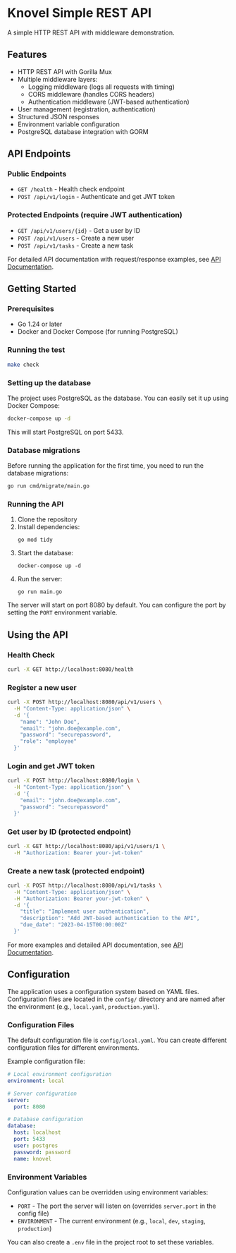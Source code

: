 # Knovel Simple REST API

A simple HTTP REST API with middleware demonstration.

## Features

- HTTP REST API with Gorilla Mux
- Multiple middleware layers:
    - Logging middleware (logs all requests with timing)
    - CORS middleware (handles CORS headers)
    - Authentication middleware (JWT-based authentication)
- User management (registration, authentication)
- Structured JSON responses
- Environment variable configuration
- PostgreSQL database integration with GORM

## API Endpoints

### Public Endpoints

- `GET /health` - Health check endpoint
- `POST /api/v1/login` - Authenticate and get JWT token

### Protected Endpoints (require JWT authentication)

- `GET /api/v1/users/{id}` - Get a user by ID
- `POST /api/v1/users` - Create a new user
- `POST /api/v1/tasks` - Create a new task

For detailed API documentation with request/response examples,
see [API Documentation](docs/user_service.md).

## Getting Started

### Prerequisites

- Go 1.24 or later
- Docker and Docker Compose (for running PostgreSQL)

### Running the test

```bash
make check
```

### Setting up the database

The project uses PostgreSQL as the database. You can easily set it up using Docker Compose:

```bash
docker-compose up -d
```

This will start PostgreSQL on port 5433.

### Database migrations

Before running the application for the first time, you need to run the database migrations:

```bash
go run cmd/migrate/main.go
```

### Running the API

1. Clone the repository
2. Install dependencies:
   ```
   go mod tidy
   ```
3. Start the database:
   ```
   docker-compose up -d
   ```
4. Run the server:
   ```
   go run main.go
   ```

The server will start on port 8080 by default. You can configure the port by setting the `PORT` environment variable.

## Using the API

### Health Check

```bash
curl -X GET http://localhost:8080/health
```

### Register a new user

```bash
curl -X POST http://localhost:8080/api/v1/users \
  -H "Content-Type: application/json" \
  -d '{
    "name": "John Doe",
    "email": "john.doe@example.com",
    "password": "securepassword",
    "role": "employee"
  }'
```

### Login and get JWT token

```bash
curl -X POST http://localhost:8080/login \
  -H "Content-Type: application/json" \
  -d '{
    "email": "john.doe@example.com",
    "password": "securepassword"
  }'
```

### Get user by ID (protected endpoint)

```bash
curl -X GET http://localhost:8080/api/v1/users/1 \
  -H "Authorization: Bearer your-jwt-token"
```

### Create a new task (protected endpoint)

```bash
curl -X POST http://localhost:8080/api/v1/tasks \
  -H "Content-Type: application/json" \
  -H "Authorization: Bearer your-jwt-token" \
  -d '{
    "title": "Implement user authentication",
    "description": "Add JWT-based authentication to the API",
    "due_date": "2023-04-15T00:00:00Z"
  }'
```

For more examples and detailed API documentation, see [API Documentation](docs/user_service.md).

## Configuration

The application uses a configuration system based on YAML files. Configuration files are located in the `config/`
directory and are named after the environment (e.g., `local.yaml`, `production.yaml`).

### Configuration Files

The default configuration file is `config/local.yaml`. You can create different configuration files for different
environments.

Example configuration file:

```yaml
# Local environment configuration
environment: local

# Server configuration
server:
  port: 8080

# Database configuration
database:
  host: localhost
  port: 5433
  user: postgres
  password: password
  name: knovel
```

### Environment Variables

Configuration values can be overridden using environment variables:

- `PORT` - The port the server will listen on (overrides `server.port` in the config file)
- `ENVIRONMENT` - The current environment (e.g., `local`, `dev`, `staging`, `production`)

You can also create a `.env` file in the project root to set these variables.
